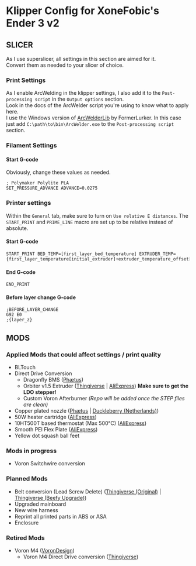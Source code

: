 # Klipper Config for XoneFobic's Ender 3 v2

## SLICER

As I use superslicer, all settings in this section are aimed for it.  
Convert them as needed to your slicer of choice.

### Print Settings

As I enable ArcWelding in the klipper settings, I also add it to the `Post-processing script` in the `Output options` section.  
Look in the docs of the ArcWelder script you're using to know what to apply here.  
I use the Windows version of [ArcWelderLib](https://github.com/FormerLurker/ArcWelderLib) by FormerLurker. In this case just add `C:\path\to\bin\ArcWelder.exe` to the `Post-processing script` section.

### Filament Settings

#### Start G-code
Obviously, change these values as needed.  
```
; Polymaker Polylite PLA
SET_PRESSURE_ADVANCE ADVANCE=0.0275
```

### Printer settings

Within the `General` tab, make sure to turn on `Use relative E distances`. The `START_PRINT` and `PRIME_LINE` macro are set up to be relative instead of absolute.  
  
#### Start G-code
```
START_PRINT BED_TEMP=[first_layer_bed_temperature] EXTRUDER_TEMP={first_layer_temperature[initial_extruder]+extruder_temperature_offset[initial_extruder]}
```

#### End G-code
```
END_PRINT
```

#### Before layer change G-code
```
;BEFORE_LAYER_CHANGE
G92 E0
;{layer_z}
```

## MODS
### Applied Mods that could affect settings / print quality

* BLTouch
* Direct Drive Conversion
    * Dragonfly BMS ([Phætus](https://www.phaetus.com/dragonflybms/))
    * Orbiter v1.5 Extruder ([Thingiverse](https://www.thingiverse.com/thing:4725897) | [AliExpress](https://www.aliexpress.com/item/1005002071694186.html)) __Make sure to get the LDO stepper!__
    * Custom Voron Afterburner _(Repo will be added once the STEP files are clean)_
* Copper plated nozzle ([Phætus](https://www.phaetus.com/plated-copper-nozzle/) | [Duckleberry (Netherlands)](https://www.duckleberry.nl/accessoires/nozzles/koperen-nozzle-voor-e3d-v6-0-4mm/))
* 50W heater cartridge ([AliExpress](https://www.aliexpress.com/item/4000550325460.html))
* 10HT500T based thermostat (Max 500°C) ([AliExpress](https://www.aliexpress.com/item/4000591370691.html))
* Smooth PEI Flex Plate ([AliExpress](https://www.aliexpress.com/item/1005002953320470.html))
* Yellow dot squash ball feet

### Mods in progress

* Voron Switchwire conversion

### Planned Mods

* Belt conversion (Lead Screw Delete) ([Thingiverse (Original)](https://www.thingiverse.com/thing:4243512) | [Thingiverse (Beefy Upgrade)](https://www.thingiverse.com/thing:4713139))
* Upgraded mainboard
* New wire harness
* Reprint all printed parts in ABS or ASA
* Enclosure

### Retired Mods

* Voron M4 ([VoronDesign](https://vorondesign.com/voron_m4))
    * Voron M4 Direct Drive conversion ([Thingiverse](https://www.thingiverse.com/thing:4901100))
